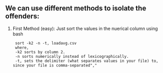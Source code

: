 ## We can use different methods to isolate the offenders:

1. First Method (easy): Just sort the values in the nuerical column using bash

        sort -k2 -n -t, loadavg.csv
        where,
        -k2 sorts by column 2.
        -n sorts numerically instead of lexicographically.
        -t, sets the delimiter (what separates values in your file) to, since your file is comma-separated","
